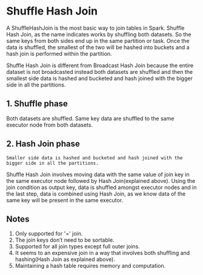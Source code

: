 # Shuffle Hash Join

A ShuffleHashJoin is the most basic way to join tables in Spark.
Shuffle Hash Join, as the name indicates works by shuffling both datasets.
So the same keys from both sides end up in the same partition or task.
Once the data is shuffled, the smallest of the two will be hashed into buckets and
a hash join is performed within the partition.

Shuffle Hash Join is different from Broadcast Hash Join because the entire dataset is not broadcasted instead both datasets are shuffled and then the smallest side data is hashed and bucketed and hash joined with the bigger side in all the partitions.

## 1. **Shuffle phase**

   Both datasets are shuffled.
   Same key data are shuffled to the same executor node from both datasets.

## 2. Hash Join phase

    Smaller side data is hashed and bucketed and hash joined with the bigger side in all the partitions.

Shuffle Hash Join involves moving data with the same value of join key in the same executor node followed by Hash Join(explained above). Using the join condition as output key, data is shuffled amongst executor nodes and in the last step, data is combined using Hash Join, as we know data of the same key will be present in the same executor.

## Notes

1. Only supported for '=' join.
2. The join keys don’t need to be sortable.
3. Supported for all join types except full outer joins.
4. It seems to an expensive join in a way that involves both shuffling and hashing(Hash Join as explained above).
5. Maintaining a hash table requires memory and computation.
